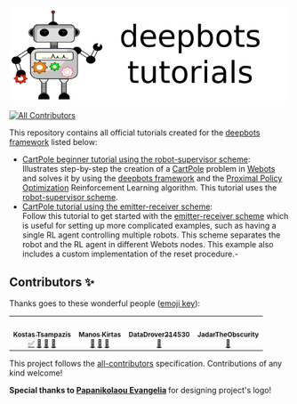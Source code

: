 <p align="center">
    <img src="https://raw.githubusercontent.com/aidudezzz/deepbots-swag/main/logo/deepbots_tutorial_full.png">
</p>

<!-- ALL-CONTRIBUTORS-BADGE:START - Do not remove or modify this section -->
[![All Contributors](https://img.shields.io/badge/all_contributors-4-orange.svg?style=flat-square)](#contributors-)
<!-- ALL-CONTRIBUTORS-BADGE:END -->

This repository contains all official tutorials created for the 
[deepbots framework](https://github.com/aidudezzz/deepbots) listed below:

- [CartPole beginner tutorial using the robot-supervisor scheme](/robotSupervisorSchemeTutorial/README.md):
<br>Illustrates step-by-step the creation of a [CartPole](https://gym.openai.com/envs/CartPole-v0/) problem in 
[Webots](https://cyberbotics.com/) and solves it by using the 
[deepbots framework](https://github.com/aidudezzz/deepbots) and the
[Proximal Policy Optimization](https://openai.com/blog/openai-baselines-ppo/) Reinforcement Learning algorithm. 
This tutorial uses the [robot-supervisor scheme](https://github.com/aidudezzz/deepbots#combined-robot-supervisor-scheme).
- [CartPole tutorial using the emitter-receiver scheme](/emitterReceiverSchemeTutorial/README.md):
<br> Follow this tutorial to get started with the 
[emitter-receiver scheme](https://github.com/aidudezzz/deepbots#emitter---receiver-scheme) 
which is useful for setting up more 
complicated examples, such as having a single RL agent controlling multiple robots. This scheme separates the robot and 
the RL agent in different Webots nodes. This example also includes a custom implementation of the reset procedure.-  
## Contributors ✨

Thanks goes to these wonderful people ([emoji key](https://allcontributors.org/docs/en/emoji-key)):

<!-- ALL-CONTRIBUTORS-LIST:START - Do not remove or modify this section -->
<!-- prettier-ignore-start -->
<!-- markdownlint-disable -->
<table>
  <tr>
    <td align="center"><a href="https://github.com/tsampazk"><img src="https://avatars.githubusercontent.com/u/27914645?v=4?s=100" width="100px;" alt=""/><br /><sub><b>Kostas Tsampazis</b></sub></a><br /><a href="#tutorial-tsampazk" title="Tutorials">✅</a> <a href="#projectManagement-tsampazk" title="Project Management">📆</a> <a href="#maintenance-tsampazk" title="Maintenance">🚧</a> <a href="#ideas-tsampazk" title="Ideas, Planning, & Feedback">🤔</a></td>
    <td align="center"><a href="http://eakirtas.webpages.auth.gr/"><img src="https://avatars.githubusercontent.com/u/10010230?v=4?s=100" width="100px;" alt=""/><br /><sub><b>Manos Kirtas</b></sub></a><br /><a href="#projectManagement-ManosMagnus" title="Project Management">📆</a> <a href="#maintenance-ManosMagnus" title="Maintenance">🚧</a> <a href="#ideas-ManosMagnus" title="Ideas, Planning, & Feedback">🤔</a></td>
    <td align="center"><a href="https://github.com/DataDrover214530"><img src="https://avatars.githubusercontent.com/u/29627216?v=4?s=100" width="100px;" alt=""/><br /><sub><b>DataDrover214530</b></sub></a><br /><a href="https://github.com/aidudezzz/deepbots-tutorials/issues?q=author%3ADataDrover214530" title="Bug reports">🐛</a></td>
    <td align="center"><a href="https://github.com/JadarTheObscurity"><img src="https://avatars.githubusercontent.com/u/62043377?v=4?s=100" width="100px;" alt=""/><br /><sub><b>JadarTheObscurity</b></sub></a><br /><a href="#ideas-JadarTheObscurity" title="Ideas, Planning, & Feedback">🤔</a></td>
  </tr>
</table>

<!-- markdownlint-restore -->
<!-- prettier-ignore-end -->

<!-- ALL-CONTRIBUTORS-LIST:END -->

This project follows the [all-contributors](https://github.com/all-contributors/all-contributors) specification. Contributions of any kind welcome!

<b> Special thanks to <a href='https://www.papanikolaouev.com/'>Papanikolaou Evangelia</a> </b> for designing project's logo! </b> 
